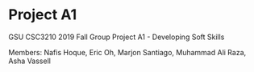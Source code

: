 # Project A1
GSU CSC3210 2019 Fall Group Project A1 - Developing Soft Skills

Members: Nafis Hoque, Eric Oh, Marjon Santiago, Muhammad Ali Raza, Asha Vassell
